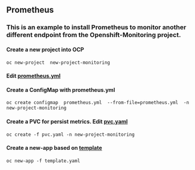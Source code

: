 ## Prometheus

### This is an example to install Prometheus to monitor another different endpoint from the Openshift-Monitoring project.

#### Create a new project into OCP

`oc new-project  new-project-monitoring`

#### Edit [prometheus.yml](ConfigMaps/prometheus.yml)

#### Create a ConfigMap with prometheus.yml

`oc create configmap  prometheus.yml  --from-file=prometheus.yml  -n new-project-monitoring`

#### Create a PVC for persist metrics. Edit [pvc.yaml](pvc.yaml)

` oc create -f pvc.yaml -n new-project-monitoring `

#### Create a new-app based on [template](template.yaml)

`oc new-app -f template.yaml`



